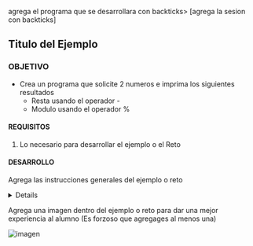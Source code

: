  

agrega el programa que se desarrollara con backticks> [agrega la sesion con backticks] 
	
## Titulo del Ejemplo 

### OBJETIVO 

- Crea un programa que solicite 2 numeros e imprima los siguientes resultados
	- Resta usando el operador -
	- Modulo usando el operador %
	

#### REQUISITOS 

1. Lo necesario para desarrollar el ejemplo o el Reto 

#### DESARROLLO

Agrega las instrucciones generales del ejemplo o reto

<details>

	<summary>Solucion</summary>
	<p> Agrega aqui la solucion</p>
	<p>Recuerda! escribe cada paso para desarrollar la solución del ejemplo o reto </p>
</details> 

Agrega una imagen dentro del ejemplo o reto para dar una mejor experiencia al alumno (Es forzoso que agregages al menos una)

![imagen](https://picsum.photos/200/300)

